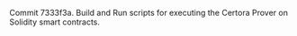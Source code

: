Commit 7333f3a.                    Build and Run scripts for executing the Certora Prover on Solidity smart contracts.
